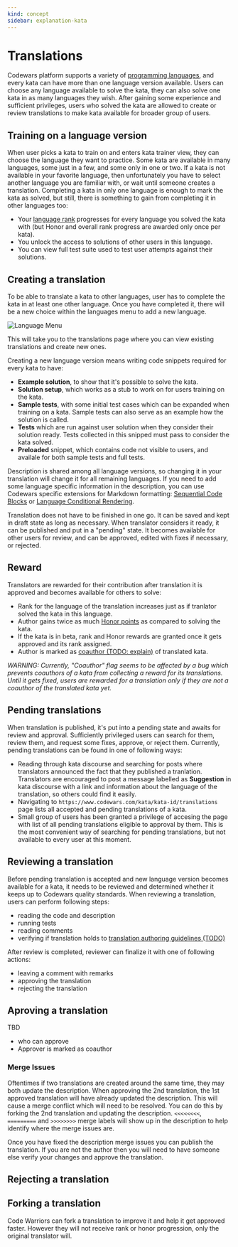 ```yaml
---
kind: concept
sidebar: explanation-kata
---
```


# Translations

Codewars platform supports a variety of [programming languages](/languages/), and every kata can have more than one language version available. Users can choose any language available to solve the kata, they can also solve one kata in as many languages they wish. After gaining some experience and sufficient privileges, users who solved the kata are allowed to create or review translations to make kata available for broader group of users.

## Training on a language version

When user picks a kata to train on and enters kata trainer view, they can choose the language they want to practice. Some kata are available in many languages, some just in a few, and some only in one or two. If a kata is not available in your favorite language, then unfortunately you have to select another language you are familiar with, or wait until someone creates a translation. Completing a kata in only one language is enough to mark the kata as solved, but still, there is something to gain from completing it in other languages too:

- Your [language rank](/concepts/gamification/ranks/#user-rank-breakdown) progresses for every language you solved the kata with (but Honor and overall rank progress are awarded only once per kata).
- You unlock the access to solutions of other users in this language.
- You can view full test suite used to test user attempts against their solutions.

## Creating a translation

To be able to translate a kata to other languages, user has to complete the kata in at least one other language. Once you have completed it, there will be a new choice within the languages menu to add a new language.

![Language Menu](https://www.evernote.com/l/AAW0GaebQllDBb_YS-AfeaUiwq5PoxaDPIoB/image.png)

This will take you to the translations page where you can view existing translations and create new ones.

Creating a new language version means writing code snippets required for every kata to have:

- **Example solution**, to show that it's possible to solve the kata.
- **Solution setup**, which works as a stub to work on for users training on the kata.
- **Sample tests**, with some initial test cases which can be expanded when training on a kata. Sample tests can also serve as an example how the solution is called.
- **Tests** which are run against user solution when they consider their solution ready. Tests collected in this snipped must pass to consider the kata solved.
- **Preloaded** snippet, which contains code not visible to users, and availale for both sample tests and full tests.

Description is shared among all language versions, so changing it in your translation will change it for all remaining languages. If you need to add some language specific information in the description, you can use Codewars specific extensions for Markdown formatting: [Sequential Code Blocks](/references/markdown/extensions/#sequential-code-blocks) or [Language Conditional Rendering](/references/markdown/extensions/#conditional-rendering).

Translation does not have to be finished in one go. It can be saved and kept in draft state as long as necessary. When translator considers it ready, it can be published and put in a "pending" state. It becomes available for other users for review, and can be approved, edited with fixes if necessary, or rejected.

## Reward

Translators are rewarded for their contribution after translation it is approved and becomes available for others to solve:

- Rank for the language of the translation increases just as if tranlator solved the kata in this language.
- Author gains twice as much [Honor points](/references/gamification/honor/#other) as compared to solving the kata.
- If the kata is in beta, rank and Honor rewards are granted once it gets approved and its rank assigned.
- Author is marked as [coauthor (TODO: explain)]() of translated kata.

_*WARNING:* Currently, "Coauthor" flag seems to be affected by a bug which prevents coauthors of a kata from collecting a reward for its translations. Until it gets fixed, users are rewarded for a translation only if they are not a coauthor of the translated kata yet._

## Pending translations

When translation is published, it's put into a pending state and awaits for review and approval. Sufficiently privileged users can search for them, review them, and request some fixes, approve, or reject them. Currently, pending translations can be found in one of following ways:

- Reading through kata discourse and searching for posts where translators announced the fact that they published a tranlation. Translators are encouraged to post a message labelled as **Suggestion** in kata discourse with a link and information about the language of the translation, so others could find it easily.
- Navigating to `https://www.codewars.com/kata/kata-id/translations` page lists all accepted and pending translations of a kata.
- Small group of users has been granted a privilege of accesing the page with list of all pending translations eligible to approval by them. This is the most convenient way of searching for pending translations, but not available to every user at this moment.

## Reviewing a translation

Before pending translation is accepted and new language version becomes available for a kata, it needs to be reviewed and determined whether it keeps up to Codewars quality standards. When reviewing a translation, users can perform following steps:

- reading the code and description
- running tests
- reading comments
- verifying if translation holds to [translation authoring guidelines (TODO)]()

After review is completed, reviewer can finalize it with one of following actions:

- leaving a comment with remarks
- approving the translation
- rejecting the translation

## Aproving a translation

TBD

- who can approve
- Approver is marked as coauthor

### Merge Issues

Oftentimes if two translations are created around the same time, they may both update the description. When approving the 2nd translation, the 1st approved translation will have already updated the description. This will cause a merge conflict which will need to be resolved. You can do this by forking the 2nd translation and updating the description. `<<<<<<<<`, `=========` and `>>>>>>>>` merge labels will show up in the description to help identify where the merge issues are.

Once you have fixed the description merge issues you can publish the translation. If you are not the author then you will need to have someone else verify your changes and approve the translation.

## Rejecting a translation

## Forking a translation

Code Warriors can fork a translation to improve it and help it get approved faster. However they will not receive rank or honor progression, only the original translator will.
